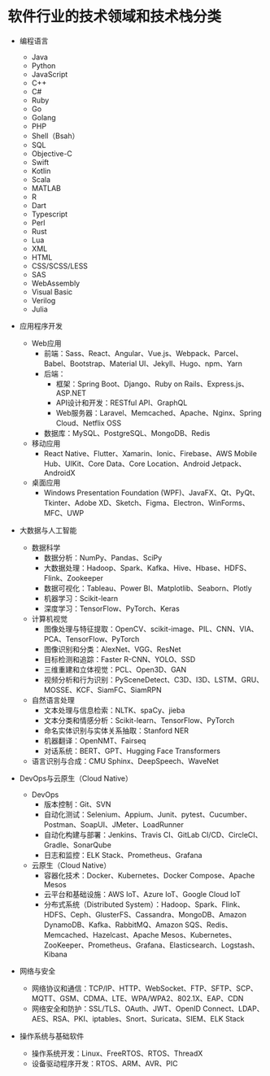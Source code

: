 # 软件行业的技术领域和技术栈分类

- 编程语言
	- Java
	- Python
	- JavaScript
	- C++
	- C#
	- Ruby
	- Go
	- Golang
	- PHP
	- Shell（Bsah）
	- SQL
	- Objective-C
	- Swift
	- Kotlin
	- Scala	
	- MATLAB
	- R
	- Dart
	- Typescript
	- Perl
	- Rust
	- Lua
	- XML
	- HTML
	- CSS/SCSS/LESS
	- SAS
	- WebAssembly
	- Visual Basic
	- Verilog
	- Julia

- 应用程序开发
	- Web应用
		- 前端：Sass、React、Angular、Vue.js、Webpack、Parcel、Babel、Bootstrap、Material UI、Jekyll、Hugo、npm、Yarn
		- 后端：
			- 框架：Spring Boot、Django、Ruby on Rails、Express.js、ASP.NET
			- API设计和开发：RESTful API、GraphQL
			- Web服务器：Laravel、Memcached、Apache、Nginx、Spring Cloud、Netflix OSS
		- 数据库：MySQL、PostgreSQL、MongoDB、Redis
	- 移动应用
		- React Native、Flutter、Xamarin、Ionic、Firebase、AWS Mobile Hub、UIKit、Core Data、Core Location、Android Jetpack、AndroidX
	- 桌面应用
		- Windows Presentation Foundation (WPF)、JavaFX、Qt、PyQt、Tkinter、Adobe XD、Sketch、Figma、Electron、WinForms、MFC、UWP
	
- 大数据与人工智能
	- 数据科学
		- 数据分析：NumPy、Pandas、SciPy
		- 大数据处理：Hadoop、Spark、Kafka、Hive、Hbase、HDFS、Flink、Zookeeper
		- 数据可视化：Tableau、Power BI、Matplotlib、Seaborn、Plotly
		- 机器学习：Scikit-learn
		- 深度学习：TensorFlow、PyTorch、Keras
	- 计算机视觉
		- 图像处理与特征提取：OpenCV、scikit-image、PIL、CNN、VIA、PCA、TensorFlow、PyTorch
		- 图像识别和分类：AlexNet、VGG、ResNet
		- 目标检测和追踪：Faster R-CNN、YOLO、SSD
		- 三维重建和立体视觉：PCL、Open3D、GAN
		- 视频分析和行为识别：PySceneDetect、C3D、I3D、LSTM、GRU、MOSSE、KCF、SiamFC、SiamRPN
	- 自然语言处理
		- 文本处理与信息检索：NLTK、spaCy、jieba
		- 文本分类和情感分析：Scikit-learn、TensorFlow、PyTorch
		- 命名实体识别与实体关系抽取：Stanford NER
		- 机器翻译：OpenNMT、Fairseq
		- 对话系统：BERT、GPT、Hugging Face Transformers
	- 语言识别与合成：CMU Sphinx、DeepSpeech、WaveNet

- DevOps与云原生（Cloud Native）
	- DevOps
		- 版本控制：Git、SVN
		- 自动化测试：Selenium、Appium、Junit、pytest、Cucumber、Postman、SoapUI、JMeter、LoadRunner
		- 自动化构建与部署：Jenkins、Travis CI、GitLab CI/CD、CircleCI、Gradle、SonarQube
		- 日志和监控：ELK Stack、Prometheus、Grafana
	- 云原生（Cloud Native）
		- 容器化技术：Docker、Kubernetes、Docker Compose、Apache Mesos
		- 云平台和基础设施：AWS IoT、Azure IoT、Google Cloud IoT
		- 分布式系统（Distributed System）：Hadoop、Spark、Flink、HDFS、Ceph、GlusterFS、Cassandra、MongoDB、Amazon DynamoDB、Kafka、RabbitMQ、Amazon SQS、Redis、Memcached、Hazelcast、Apache Mesos、Kubernetes、ZooKeeper、Prometheus、Grafana、Elasticsearch、Logstash、Kibana

- 网络与安全
	- 网络协议和通信：TCP/IP、HTTP、WebSocket、FTP、SFTP、SCP、MQTT、GSM、CDMA、LTE、WPA/WPA2、802.1X、EAP、CDN
	- 网络安全和防护：SSL/TLS、OAuth、JWT、OpenID Connect、LDAP、AES、RSA、PKI、iptables、Snort、Suricata、SIEM、ELK Stack

- 操作系统与基础软件
	- 操作系统开发：Linux、FreeRTOS、RTOS、ThreadX
	- 设备驱动程序开发：RTOS、ARM、AVR、PIC

